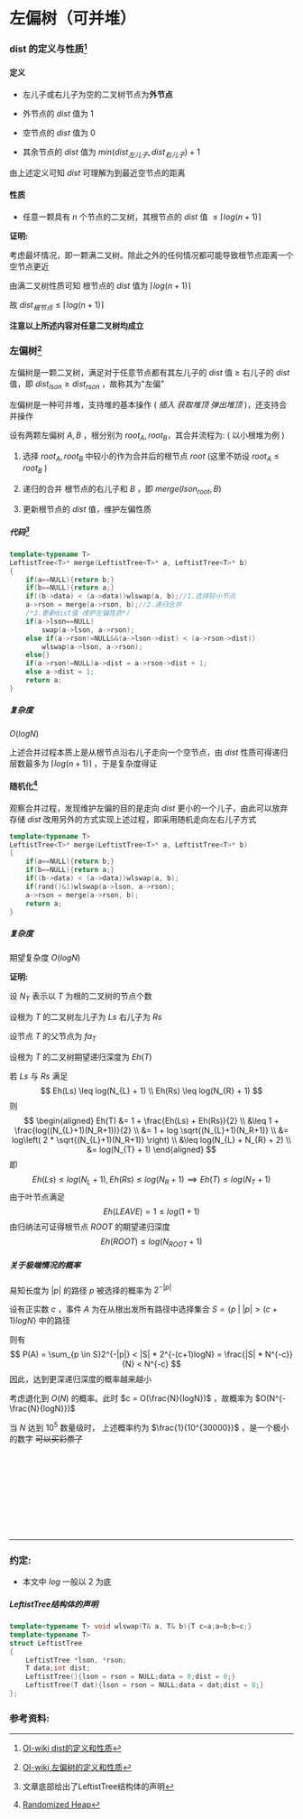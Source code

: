 # 左偏树（可并堆）

### dist 的定义与性质[^1]

#### 定义

- 左儿子或右儿子为空的二叉树节点为**外节点**

- 外节点的 $dist$ 值为 $1$

- 空节点的 $dist$ 值为 $0$

- 其余节点的 $dist$ 值为 $min(dist_{左儿子}, dist_{右儿子}) + 1$

由上述定义可知 $dist$ 可理解为到最近空节点的距离

#### 性质

- 任意一颗具有 $n$ 个节点的二叉树，其根节点的 $dist$ 值 $\leq \lceil log(n+1) \rceil$

**证明:**

考虑最坏情况，即一颗满二叉树。除此之外的任何情况都可能导致根节点距离一个空节点更近

由满二叉树性质可知 根节点的 $dist$ 值为 $\lceil log(n+1) \rceil$

故 $dist_{根节点}\leq\lceil log(n+1) \rceil$

**注意以上所述内容对任意二叉树均成立**



### 左偏树[^2]

左偏树是一颗二叉树，满足对于任意节点都有其左儿子的 $dist$ 值 $\geq$ 右儿子的 $dist$ 值，即 $dist_{lson} \geq dist_{rson}$ ，故称其为"左偏"

左偏树是一种可并堆，支持堆的基本操作 ( *插入 获取堆顶 弹出堆顶*  )，还支持合并操作

设有两颗左偏树 $A, B$ ，根分别为 $root_{A}, root_{B}$，其合并流程为: ( 以小根堆为例 ) 

1. 选择 $root_{A}, root_{B}$ 中较小的作为合并后的根节点 $root$ (这里不妨设 $root_{A} \leq root_{B}$ )

2. 递归的合并 根节点的右儿子和 $B$ ，即 $merge(lson_{root}, B)$

3. 更新根节点的 $dist$ 值，维护左偏性质

##### 代码[^3]

```cpp
template<typename T>
LeftistTree<T>* merge(LeftistTree<T>* a, LeftistTree<T>* b)
{
    if(a==NULL){return b;}
    if(b==NULL){return a;}
    if((b->data) < (a->data))wlswap(a, b);//1.选择较小节点
    a->rson = merge(a->rson, b);//2.递归合并
    /*3.更新dist值 维护左偏性质*/
    if(a->lson==NULL)
        swap(a->lson, a->rson);
    else if(a->rson!=NULL&&(a->lson->dist) < (a->rson->dist))
        wlswap(a->lson, a->rson);
    else{}
    if(a->rson!=NULL)a->dist = a->rson->dist + 1;
    else a->dist = 1;
    return a;
}
```

##### 复杂度

$O(logN)$

上述合并过程本质上是从根节点沿右儿子走向一个空节点，由 $dist$ 性质可得递归层数最多为 $\lceil log(n+1) \rceil$ ，于是复杂度得证



#### 随机化[^4]

观察合并过程，发现维护左偏的目的是走向 $dist$ 更小的一个儿子，由此可以放弃存储 $dist$ 改用另外的方式实现上述过程，即采用随机走向左右儿子方式

```cpp
template<typename T>
LeftistTree<T>* merge(LeftistTree<T>* a, LeftistTree<T>* b)
{
    if(a==NULL){return b;}
    if(b==NULL){return a;}
    if((b->data) < (a->data))wlswap(a, b);
    if(rand()&1)wlswap(a->lson, a->rson);
    a->rson = merge(a->rson, b);
    return a;
}
```

##### 复杂度

期望复杂度 $O(logN)$

**证明:**

设 $N_{T}$ 表示以 $T$ 为根的二叉树的节点个数

设根为 $T$ 的二叉树左儿子为 $Ls$ 右儿子为 $Rs$ 

设节点 $T$ 的父节点为 $fa_{T}$ 

设根为 $T$ 的二叉树期望递归深度为 $Eh(T)$ 

若 $Ls$ 与 $Rs$ 满足
$$
Eh(Ls) \leq log(N_{L} + 1) \\
Eh(Rs) \leq log(N_{R} + 1)
$$
则
$$
\begin{aligned}
Eh(T) &= 1 + \frac{Eh(Ls) + Eh(Rs)}{2} \\
&\leq 1 + \frac{log((N_{L}+1)(N_R+1))}{2} \\
&= 1 + log \sqrt{(N_{L}+1)(N_R+1)} \\
&= log\left( 2 * \sqrt{(N_{L}+1)(N_R+1)} \right) \\
&\leq log(N_{L} + N_{R} + 2) \\
&= log(N_{T} + 1)
\end{aligned}
$$
即
$$
Eh(Ls) \leq log(N_{L} + 1), Eh(Rs) \leq log(N_{R} + 1) \implies Eh(T) \leq log(N_{T} + 1)
$$
由于叶节点满足
$$
Eh(LEAVE) = 1 \leq log(1 + 1)
$$
由归纳法可证得根节点 $ROOT$ 的期望递归深度
$$
Eh(ROOT) \leq log(N_{ROOT} + 1)
$$

##### 关于极端情况的概率

易知长度为 $|p|$ 的路径 $p$ 被选择的概率为 $2^{-|p|}$ 

设有正实数 $c$ ，事件 $A$ 为在从根出发所有路径中选择集合 $S = \{ p \;\big|\; |p|>(c+1)logN \}$ 中的路径

则有
$$
P(A) = \sum_{p \in S}2^{-|p|} < |S| * 2^{-(c+1)logN} = \frac{|S| * N^{-c}}{N} < N^{-c}
$$
因此，达到更深递归深度的概率越来越小

考虑退化到 $O(N)$ 的概率。此时 $c = O(\frac{N}{logN})$ ，故概率为 $O(N^{-\frac{N}{logN}})$ 

当 $N$ 达到 $10^{5}$ 数量级时， 上述概率约为 $\frac{1}{10^{30000}}$ ，是一个极小的数字 ~~可以买彩票了~~ 

&nbsp;

&nbsp;

&nbsp;

&nbsp;

&nbsp;

---

### 约定:

- 本文中 $log$ 一般以 $2$ 为底

##### LeftistTree结构体的声明

```cpp
template<typename T> void wlswap(T& a, T& b){T c=a;a=b;b=c;}
template<typename T>
struct LeftistTree
{
    LeftistTree *lson, *rson;
    T data;int dist;
    LeftistTree(){lson = rson = NULL;data = 0;dist = 0;}
    LeftistTree(T dat){lson = rson = NULL;data = dat;dist = 0;}
};
```

### 参考资料:
[^1]:[OI-wiki dist的定义和性质](https://oi-wiki.org/ds/leftist-tree/#dist-%E7%9A%84%E5%AE%9A%E4%B9%89%E5%92%8C%E6%80%A7%E8%B4%A8)
[^2]: [OI-wiki 左偏树的定义和性质](https://oi-wiki.org/ds/leftist-tree/#%E5%B7%A6%E5%81%8F%E6%A0%91%E7%9A%84%E5%AE%9A%E4%B9%89%E5%92%8C%E6%80%A7%E8%B4%A8)
[^3]:文章底部给出了LeftistTree结构体的声明
[^4]:[Randomized Heap](https://cp-algorithms.com/data_structures/randomized_heap.html)

